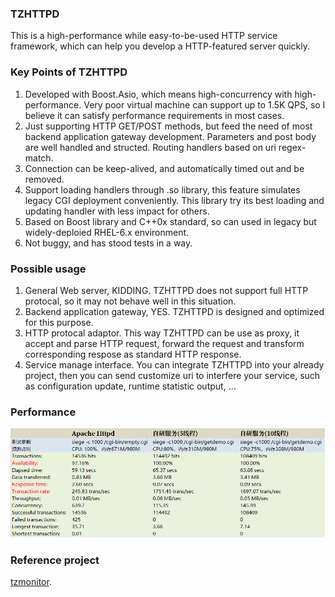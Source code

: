 ### TZHTTPD
This is a high-performance while easy-to-be-used HTTP service framework, which can help you develop a HTTP-featured server quickly.   

### Key Points of TZHTTPD
1. Developed with Boost.Asio, which means high-concurrency with high-performance. Very poor virtual machine can support up to 1.5K QPS, so I believe it can satisfy performance requirements in most cases.    
2. Just supporting HTTP GET/POST methods, but feed the need of most backend application gateway development. Parameters and post body are well handled and structed. Routing handlers based on uri regex-match.    
3. Connection can be keep-alived, and automatically timed out and be removed.   
4. Support loading handlers through .so library, this feature simulates legacy CGI deployment conveniently. This library try its best loading and updating handler with less impact for others.    
5. Based on Boost library and C++0x standard, so can used in legacy but widely-deploied RHEL-6.x environment.   
6. Not buggy, and has stood tests in a way.    

### Possible usage
1. General Web server, KIDDING. TZHTTPD does not support full HTTP protocal, so it may not behave well in this situation.   
2. Backend application gateway, YES. TZHTTPD is designed and optimized for this purpose.   
3. HTTP protocal adaptor. This way TZHTTPD can be use as proxy, it accept and parse HTTP request, forward the request and transform corresponding respose as standard HTTP response.   
4. Service manage interface. You can integrate TZHTTPD into your already project, then you can send customize uri to interfere your service, such as configuration update, runtime statistic output, ...   

### Performance
![siege](siege.png?raw=true "siege")

### Reference project   
[tzmonitor](https://github.com/taozhijiang/tzmonitor).   
